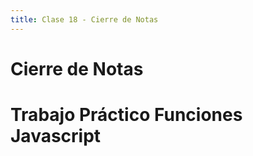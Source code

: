 ```yaml
---
title: Clase 18 - Cierre de Notas
---
```


# Cierre de Notas

# Trabajo Práctico Funciones Javascript